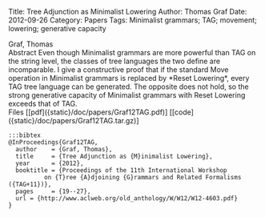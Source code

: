Title: Tree Adjunction as Minimalist Lowering
Author: Thomas Graf
Date: 2012-09-26
Category: Papers
Tags: Minimalist grammars; TAG; movement; lowering; generative capacity

<div markdown class="authors">
Graf, Thomas
</div>

<div markdown class="abstract">
<span id="abstract-title">Abstract</span>
Even though Minimalist grammars are more powerful than TAG on the string level, the classes of tree languages the two define are incomparable.
I give a constructive proof that if the standard Move operation in Minimalist grammars is replaced by *Reset Lowering*, every TAG tree language can be generated. 
The opposite does not hold, so the strong generative capacity of Minimalist grammars with Reset Lowering exceeds that of TAG.
</div>

<div markdown class="files">
<span id="files-title">Files</span>
[[pdf]({static}/doc/papers/Graf12TAG.pdf)]
[[code]({static}/doc/papers/Graf12TAG.tar.gz)]
</div>

~~~
:::bibtex
@InProceedings{Graf12TAG,
  author	= {Graf, Thomas},
  title		= {Tree Adjunction as {M}inimalist Lowering},
  year		= {2012},
  booktitle	= {Proceedings of the 11th International Workshop
		  on {T}ree {A}djoining {G}rammars and Related Formalisms ({TAG+11})},
  pages		= {19--27},
  url = {http://www.aclweb.org/old_anthology/W/W12/W12-4603.pdf}
}
~~~
